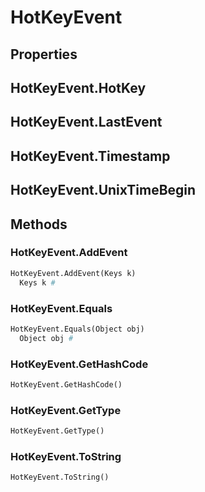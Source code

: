 # HotKeyEvent    

## Properties  
## HotKeyEvent.HotKey
## HotKeyEvent.LastEvent
## HotKeyEvent.Timestamp
## HotKeyEvent.UnixTimeBegin 
## Methods  
### HotKeyEvent.AddEvent
``` python
HotKeyEvent.AddEvent(Keys k)
  Keys k #
```
### HotKeyEvent.Equals
``` python
HotKeyEvent.Equals(Object obj)
  Object obj #
```
### HotKeyEvent.GetHashCode
``` python
HotKeyEvent.GetHashCode()

```
### HotKeyEvent.GetType
``` python
HotKeyEvent.GetType()

```
### HotKeyEvent.ToString
``` python
HotKeyEvent.ToString()

```